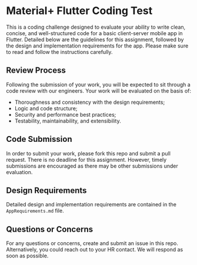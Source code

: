 # Material+ Flutter Coding Test

This is a coding challenge designed to evaluate your ability to write clean, concise, and well-structured code for a basic client-server mobile app in Flutter. Detailed below are the guidelines for this assignment, followed by the design and implementation requirements for the app. Please make sure to read and follow the instructions carefully. 

## Review Process
Following the submission of your work, you will be expected to sit through a code review with our engineers. Your work will be evaluated on the basis of:

* Thoroughness and consistency with the design requirements;
* Logic and code structure;
* Security and performance best practices;
* Testability, maintainability, and extensibility.

## Code Submission
In order to submit your work, please fork this repo and submit a pull request. There is no deadline for this assignment. However, timely submissions are encouraged as there may be other submissions under evaluation. 

## Design Requirements
Detailed design and implementation requirements are contained in the `AppRequirements.md` file.

## Questions or Concerns 
For any questions or concerns, create and submit an issue in this repo. Alternatively, you could reach out to your HR contact. We will respond as soon as possible. 

